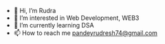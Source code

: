 - 👋 Hi, I’m Rudra
- 👀 I’m interested in Web Development, WEB3
- 🌱 I’m currently learning DSA
- 📫 How to reach me pandeyrudresh74@gmail.com

<!---
rudra2000/rudra2000 is a ✨ special ✨ repository because its `README.md` (this file) appears on your GitHub profile.
You can click the Preview link to take a look at your changes.
--->
